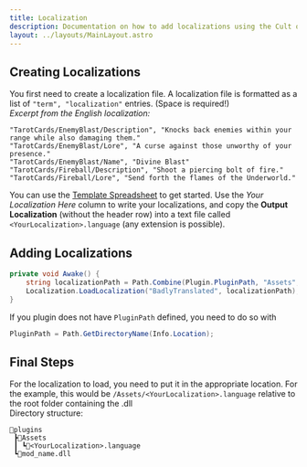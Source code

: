 ```yaml
---
title: Localization
description: Documentation on how to add localizations using the Cult of the Lamb API
layout: ../layouts/MainLayout.astro
---
```


## Creating Localizations

You first need to create a localization file. A localization file is formatted as a list of `"term", "localization"` entries. (Space is required!)  
_Excerpt from the English localization:_

```
"TarotCards/EnemyBlast/Description", "Knocks back enemies within your range while also damaging them."
"TarotCards/EnemyBlast/Lore", "A curse against those unworthy of your presence."
"TarotCards/EnemyBlast/Name", "Divine Blast"
"TarotCards/Fireball/Description", "Shoot a piercing bolt of fire."
"TarotCards/Fireball/Lore", "Send forth the flames of the Underworld."
```

You can use the [Template Spreadsheet](https://docs.google.com/spreadsheets/d/1yhkYddwJ_pYPAP58uXIcC_JadWqYzjUc0NIf0Hb6ocU/edit?usp=sharing) to get started.
Use the _Your Localization Here_ column to write your localizations, and copy the **Output Localization** (without the header row) into a text file called `<YourLocalization>.language` (any extension is possible).

## Adding Localizations

```csharp
private void Awake() {
    string localizationPath = Path.Combine(Plugin.PluginPath, "Assets", "<YourLocalization>.language");
    Localization.LoadLocalization("BadlyTranslated", localizationPath);
}
```

If you plugin does not have `PluginPath` defined, you need to do so with

```csharp
PluginPath = Path.GetDirectoryName(Info.Location);
```

## Final Steps

For the localization to load, you need to put it in the appropriate location. For the example, this would be `/Assets/<YourLocalization>.language` relative to the root folder containing the .dll  
Directory structure:

```
📂plugins
 ┣📂Assets
 ┃ ┗📖<YourLocalization>.language
 ┗📜mod_name.dll
```
